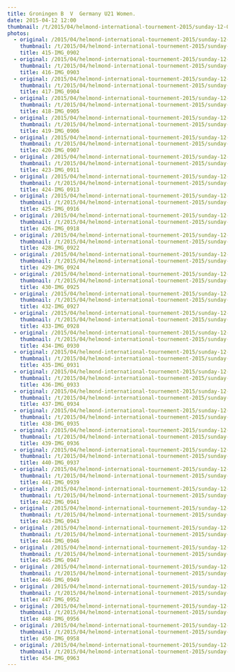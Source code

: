 ```yaml
---
title: Groningen B  V  Germany U21 Women.
date: 2015-04-12 12:00
thumbnail: /t/2015/04/helmond-international-tournement-2015/sunday-12-04-2015/groningen-b-v-germany-u21-women/415-img_0902.jpg
photos:
  - original: /2015/04/helmond-international-tournement-2015/sunday-12-04-2015/groningen-b-v-germany-u21-women/415-img_0902.jpg
    thumbnail: /t/2015/04/helmond-international-tournement-2015/sunday-12-04-2015/groningen-b-v-germany-u21-women/415-img_0902.jpg
    title: 415-IMG_0902
  - original: /2015/04/helmond-international-tournement-2015/sunday-12-04-2015/groningen-b-v-germany-u21-women/416-img_0903.jpg
    thumbnail: /t/2015/04/helmond-international-tournement-2015/sunday-12-04-2015/groningen-b-v-germany-u21-women/416-img_0903.jpg
    title: 416-IMG_0903
  - original: /2015/04/helmond-international-tournement-2015/sunday-12-04-2015/groningen-b-v-germany-u21-women/417-img_0904.jpg
    thumbnail: /t/2015/04/helmond-international-tournement-2015/sunday-12-04-2015/groningen-b-v-germany-u21-women/417-img_0904.jpg
    title: 417-IMG_0904
  - original: /2015/04/helmond-international-tournement-2015/sunday-12-04-2015/groningen-b-v-germany-u21-women/418-img_0905.jpg
    thumbnail: /t/2015/04/helmond-international-tournement-2015/sunday-12-04-2015/groningen-b-v-germany-u21-women/418-img_0905.jpg
    title: 418-IMG_0905
  - original: /2015/04/helmond-international-tournement-2015/sunday-12-04-2015/groningen-b-v-germany-u21-women/419-img_0906.jpg
    thumbnail: /t/2015/04/helmond-international-tournement-2015/sunday-12-04-2015/groningen-b-v-germany-u21-women/419-img_0906.jpg
    title: 419-IMG_0906
  - original: /2015/04/helmond-international-tournement-2015/sunday-12-04-2015/groningen-b-v-germany-u21-women/420-img_0907.jpg
    thumbnail: /t/2015/04/helmond-international-tournement-2015/sunday-12-04-2015/groningen-b-v-germany-u21-women/420-img_0907.jpg
    title: 420-IMG_0907
  - original: /2015/04/helmond-international-tournement-2015/sunday-12-04-2015/groningen-b-v-germany-u21-women/423-img_0911.jpg
    thumbnail: /t/2015/04/helmond-international-tournement-2015/sunday-12-04-2015/groningen-b-v-germany-u21-women/423-img_0911.jpg
    title: 423-IMG_0911
  - original: /2015/04/helmond-international-tournement-2015/sunday-12-04-2015/groningen-b-v-germany-u21-women/424-img_0913.jpg
    thumbnail: /t/2015/04/helmond-international-tournement-2015/sunday-12-04-2015/groningen-b-v-germany-u21-women/424-img_0913.jpg
    title: 424-IMG_0913
  - original: /2015/04/helmond-international-tournement-2015/sunday-12-04-2015/groningen-b-v-germany-u21-women/425-img_0916.jpg
    thumbnail: /t/2015/04/helmond-international-tournement-2015/sunday-12-04-2015/groningen-b-v-germany-u21-women/425-img_0916.jpg
    title: 425-IMG_0916
  - original: /2015/04/helmond-international-tournement-2015/sunday-12-04-2015/groningen-b-v-germany-u21-women/426-img_0918.jpg
    thumbnail: /t/2015/04/helmond-international-tournement-2015/sunday-12-04-2015/groningen-b-v-germany-u21-women/426-img_0918.jpg
    title: 426-IMG_0918
  - original: /2015/04/helmond-international-tournement-2015/sunday-12-04-2015/groningen-b-v-germany-u21-women/428-img_0922.jpg
    thumbnail: /t/2015/04/helmond-international-tournement-2015/sunday-12-04-2015/groningen-b-v-germany-u21-women/428-img_0922.jpg
    title: 428-IMG_0922
  - original: /2015/04/helmond-international-tournement-2015/sunday-12-04-2015/groningen-b-v-germany-u21-women/429-img_0924.jpg
    thumbnail: /t/2015/04/helmond-international-tournement-2015/sunday-12-04-2015/groningen-b-v-germany-u21-women/429-img_0924.jpg
    title: 429-IMG_0924
  - original: /2015/04/helmond-international-tournement-2015/sunday-12-04-2015/groningen-b-v-germany-u21-women/430-img_0925.jpg
    thumbnail: /t/2015/04/helmond-international-tournement-2015/sunday-12-04-2015/groningen-b-v-germany-u21-women/430-img_0925.jpg
    title: 430-IMG_0925
  - original: /2015/04/helmond-international-tournement-2015/sunday-12-04-2015/groningen-b-v-germany-u21-women/432-img_0927.jpg
    thumbnail: /t/2015/04/helmond-international-tournement-2015/sunday-12-04-2015/groningen-b-v-germany-u21-women/432-img_0927.jpg
    title: 432-IMG_0927
  - original: /2015/04/helmond-international-tournement-2015/sunday-12-04-2015/groningen-b-v-germany-u21-women/433-img_0928.jpg
    thumbnail: /t/2015/04/helmond-international-tournement-2015/sunday-12-04-2015/groningen-b-v-germany-u21-women/433-img_0928.jpg
    title: 433-IMG_0928
  - original: /2015/04/helmond-international-tournement-2015/sunday-12-04-2015/groningen-b-v-germany-u21-women/434-img_0930.jpg
    thumbnail: /t/2015/04/helmond-international-tournement-2015/sunday-12-04-2015/groningen-b-v-germany-u21-women/434-img_0930.jpg
    title: 434-IMG_0930
  - original: /2015/04/helmond-international-tournement-2015/sunday-12-04-2015/groningen-b-v-germany-u21-women/435-img_0931.jpg
    thumbnail: /t/2015/04/helmond-international-tournement-2015/sunday-12-04-2015/groningen-b-v-germany-u21-women/435-img_0931.jpg
    title: 435-IMG_0931
  - original: /2015/04/helmond-international-tournement-2015/sunday-12-04-2015/groningen-b-v-germany-u21-women/436-img_0933.jpg
    thumbnail: /t/2015/04/helmond-international-tournement-2015/sunday-12-04-2015/groningen-b-v-germany-u21-women/436-img_0933.jpg
    title: 436-IMG_0933
  - original: /2015/04/helmond-international-tournement-2015/sunday-12-04-2015/groningen-b-v-germany-u21-women/437-img_0934.jpg
    thumbnail: /t/2015/04/helmond-international-tournement-2015/sunday-12-04-2015/groningen-b-v-germany-u21-women/437-img_0934.jpg
    title: 437-IMG_0934
  - original: /2015/04/helmond-international-tournement-2015/sunday-12-04-2015/groningen-b-v-germany-u21-women/438-img_0935.jpg
    thumbnail: /t/2015/04/helmond-international-tournement-2015/sunday-12-04-2015/groningen-b-v-germany-u21-women/438-img_0935.jpg
    title: 438-IMG_0935
  - original: /2015/04/helmond-international-tournement-2015/sunday-12-04-2015/groningen-b-v-germany-u21-women/439-img_0936.jpg
    thumbnail: /t/2015/04/helmond-international-tournement-2015/sunday-12-04-2015/groningen-b-v-germany-u21-women/439-img_0936.jpg
    title: 439-IMG_0936
  - original: /2015/04/helmond-international-tournement-2015/sunday-12-04-2015/groningen-b-v-germany-u21-women/440-img_0937.jpg
    thumbnail: /t/2015/04/helmond-international-tournement-2015/sunday-12-04-2015/groningen-b-v-germany-u21-women/440-img_0937.jpg
    title: 440-IMG_0937
  - original: /2015/04/helmond-international-tournement-2015/sunday-12-04-2015/groningen-b-v-germany-u21-women/441-img_0939.jpg
    thumbnail: /t/2015/04/helmond-international-tournement-2015/sunday-12-04-2015/groningen-b-v-germany-u21-women/441-img_0939.jpg
    title: 441-IMG_0939
  - original: /2015/04/helmond-international-tournement-2015/sunday-12-04-2015/groningen-b-v-germany-u21-women/442-img_0941.jpg
    thumbnail: /t/2015/04/helmond-international-tournement-2015/sunday-12-04-2015/groningen-b-v-germany-u21-women/442-img_0941.jpg
    title: 442-IMG_0941
  - original: /2015/04/helmond-international-tournement-2015/sunday-12-04-2015/groningen-b-v-germany-u21-women/443-img_0943.jpg
    thumbnail: /t/2015/04/helmond-international-tournement-2015/sunday-12-04-2015/groningen-b-v-germany-u21-women/443-img_0943.jpg
    title: 443-IMG_0943
  - original: /2015/04/helmond-international-tournement-2015/sunday-12-04-2015/groningen-b-v-germany-u21-women/444-img_0946.jpg
    thumbnail: /t/2015/04/helmond-international-tournement-2015/sunday-12-04-2015/groningen-b-v-germany-u21-women/444-img_0946.jpg
    title: 444-IMG_0946
  - original: /2015/04/helmond-international-tournement-2015/sunday-12-04-2015/groningen-b-v-germany-u21-women/445-img_0947.jpg
    thumbnail: /t/2015/04/helmond-international-tournement-2015/sunday-12-04-2015/groningen-b-v-germany-u21-women/445-img_0947.jpg
    title: 445-IMG_0947
  - original: /2015/04/helmond-international-tournement-2015/sunday-12-04-2015/groningen-b-v-germany-u21-women/446-img_0949.jpg
    thumbnail: /t/2015/04/helmond-international-tournement-2015/sunday-12-04-2015/groningen-b-v-germany-u21-women/446-img_0949.jpg
    title: 446-IMG_0949
  - original: /2015/04/helmond-international-tournement-2015/sunday-12-04-2015/groningen-b-v-germany-u21-women/447-img_0952.jpg
    thumbnail: /t/2015/04/helmond-international-tournement-2015/sunday-12-04-2015/groningen-b-v-germany-u21-women/447-img_0952.jpg
    title: 447-IMG_0952
  - original: /2015/04/helmond-international-tournement-2015/sunday-12-04-2015/groningen-b-v-germany-u21-women/448-img_0956.jpg
    thumbnail: /t/2015/04/helmond-international-tournement-2015/sunday-12-04-2015/groningen-b-v-germany-u21-women/448-img_0956.jpg
    title: 448-IMG_0956
  - original: /2015/04/helmond-international-tournement-2015/sunday-12-04-2015/groningen-b-v-germany-u21-women/450-img_0958.jpg
    thumbnail: /t/2015/04/helmond-international-tournement-2015/sunday-12-04-2015/groningen-b-v-germany-u21-women/450-img_0958.jpg
    title: 450-IMG_0958
  - original: /2015/04/helmond-international-tournement-2015/sunday-12-04-2015/groningen-b-v-germany-u21-women/454-img_0963.jpg
    thumbnail: /t/2015/04/helmond-international-tournement-2015/sunday-12-04-2015/groningen-b-v-germany-u21-women/454-img_0963.jpg
    title: 454-IMG_0963
---
```


